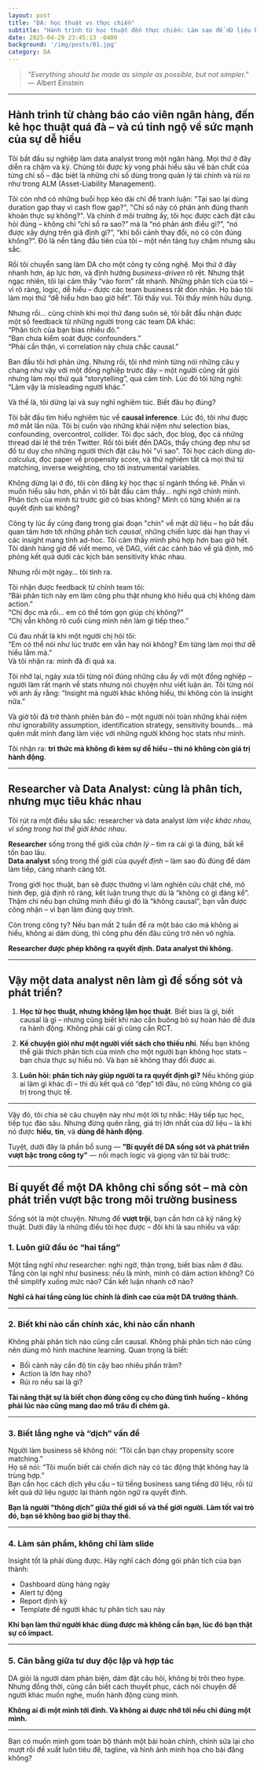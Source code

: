 ```yaml
---
layout: post
title: "DA: học thuật vs thực chiến"
subtitle: "Hành trình từ học thuật đến thực chiến: Làm sao để dữ liệu không chỉ đúng mà còn dễ hiểu và hành động được."
date: 2025-04-29 23:45:13 -0400
background: '/img/posts/01.jpg'
category: DA
---
```


> *“Everything should be made as simple as possible, but not simpler.”*
> — Albert Einstein
---

## Hành trình từ chàng báo cáo viên ngân hàng, đến kẻ học thuật quá đà – và cú tỉnh ngộ về sức mạnh của sự dễ hiểu

Tôi bắt đầu sự nghiệp làm data analyst trong một ngân hàng. Mọi thứ ở đây diễn ra chậm và kỹ. Chúng tôi được kỳ vọng phải hiểu sâu về bản chất của từng chỉ số – đặc biệt là những chỉ số dùng trong quản lý tài chính và rủi ro như trong ALM (Asset-Liability Management).  

Tôi còn nhớ có những buổi họp kéo dài chỉ để tranh luận: "Tại sao lại dùng duration gap thay vì cash flow gap?", "Chỉ số này có phản ánh đúng thanh khoản thực sự không?". Và chính ở môi trường ấy, tôi học được cách đặt câu hỏi đúng – không chỉ “chỉ số ra sao?” mà là “nó phản ánh điều gì?”, “nó được xây dựng trên giả định gì?”, “khi bối cảnh thay đổi, nó có còn đúng không?”. Đó là nền tảng đầu tiên của tôi – một nền tảng tuy chậm nhưng sâu sắc.

Rồi tôi chuyển sang làm DA cho một công ty công nghệ. Mọi thứ ở đây nhanh hơn, áp lực hơn, và định hướng *business-driven* rõ rệt. Nhưng thật ngạc nhiên, tôi lại cảm thấy “vào form” rất nhanh. Những phân tích của tôi – vì rõ ràng, logic, dễ hiểu – được các team business rất đón nhận. Họ bảo tôi làm mọi thứ “dễ hiểu hơn bao giờ hết”. Tôi thấy vui. Tôi thấy mình hữu dụng.

Nhưng rồi… cũng chính khi mọi thứ đang suôn sẻ, tôi bắt đầu nhận được một số feedback từ những người trong các team DA khác:  
“Phân tích của bạn bias nhiều đó.”  
“Bạn chưa kiểm soát được confounders.”  
“Phải cẩn thận, vì correlation này chưa chắc causal.”

Ban đầu tôi hơi phản ứng. Nhưng rồi, tôi nhớ mình từng nói những câu y chang như vậy với một đồng nghiệp trước đây – một người cũng rất giỏi nhưng làm mọi thứ quá “storytelling”, quá cảm tính. Lúc đó tôi từng nghĩ: “Làm vậy là misleading người khác.”

Và thế là, tôi dừng lại và suy nghĩ nghiêm túc. Biết đâu họ đúng?

Tôi bắt đầu tìm hiểu nghiêm túc về **causal inference**. Lúc đó, tôi như được mở mắt lần nữa. Tôi bị cuốn vào những khái niệm như selection bias, confounding, overcontrol, collider. Tôi đọc sách, đọc blog, đọc cả những thread dài lê thê trên Twitter. Rồi tôi biết đến DAGs, thấy chúng đẹp như sơ đồ tư duy cho những người thích đặt câu hỏi "vì sao". Tôi học cách dùng *do-calculus*, đọc paper về propensity score, và thử nghiệm tất cả mọi thứ từ matching, inverse weighting, cho tới instrumental variables.  

Không dừng lại ở đó, tôi còn đăng ký học thạc sĩ ngành thống kê. Phần vì muốn hiểu sâu hơn, phần vì tôi bắt đầu cảm thấy… nghi ngờ chính mình. Phân tích của mình từ trước giờ có bias không? Mình có từng khiến ai ra quyết định sai không?  

Công ty lúc ấy cũng đang trong giai đoạn "chín" về mặt dữ liệu – họ bắt đầu quan tâm hơn tới những phân tích *causal*, những chiến lược dài hạn thay vì các insight mang tính ad-hoc. Tôi cảm thấy mình phù hợp hơn bao giờ hết. Tôi dành hàng giờ để viết memo, vẽ DAG, viết các cảnh báo về giả định, mô phỏng kết quả dưới các kịch bản sensitivity khác nhau.

Nhưng rồi một ngày… tôi tỉnh ra.

Tôi nhận được feedback từ chính team tôi:  
“Bài phân tích này em làm công phu thật nhưng khó hiểu quá chị không dám action.”  
“Chị đọc mà rối… em có thể tóm gọn giúp chị không?”  
“Chị vẫn không rõ cuối cùng mình nên làm gì tiếp theo.”

Cú đau nhất là khi một người chị hỏi tôi:  
“Em có thể nói như lúc trước em vẫn hay nói không? Em từng làm mọi thứ dễ hiểu lắm mà.”  
Và tôi nhận ra: mình đã đi quá xa.

Tôi nhớ lại, ngày xưa tôi từng nói đúng những câu ấy với một đồng nghiệp – người làm rất mạnh về stats nhưng nói chuyện như viết luận án. Tôi từng nói với anh ấy rằng: “Insight mà người khác không hiểu, thì không còn là insight nữa.”

Và giờ tôi đã trở thành phiên bản đó – một người nói toàn những khái niệm như ignorability assumption, identification strategy, sensitivity bounds… mà quên mất mình đang làm việc với những người không học stats như mình.

Tôi nhận ra: **tri thức mà không đi kèm sự dễ hiểu – thì nó không còn giá trị hành động**.

---

## Researcher và Data Analyst: cùng là phân tích, nhưng mục tiêu khác nhau

Tôi rút ra một điều sâu sắc: researcher và data analyst *làm việc khác nhau, vì sống trong hai thế giới khác nhau*.

**Researcher** sống trong thế giới của *chân lý* – tìm ra cái gì là đúng, bất kể tốn bao lâu.  
**Data analyst** sống trong thế giới của *quyết định* – làm sao đủ đúng để dám làm tiếp, càng nhanh càng tốt.

Trong giới học thuật, bạn sẽ được thưởng vì làm nghiên cứu chặt chẽ, mô hình đẹp, giả định rõ ràng, kết luận trung thực dù là “không có gì đáng kể”. Thậm chí nếu bạn chứng minh điều gì đó là “không causal”, bạn vẫn được công nhận – vì bạn làm đúng quy trình.  

Còn trong công ty? Nếu bạn mất 2 tuần để ra một báo cáo mà không ai hiểu, không ai dám dùng, thì công phu đến đâu cũng trở nên vô nghĩa.

**Researcher được phép không ra quyết định. Data analyst thì không.**

---

## Vậy một data analyst nên làm gì để sống sót và phát triển?

1. **Học từ học thuật, nhưng không lậm học thuật**. Biết bias là gì, biết causal là gì – nhưng cũng biết khi nào cần buông bỏ sự hoàn hảo để đưa ra hành động. Không phải cái gì cũng cần RCT.

2. **Kể chuyện giỏi như một người viết sách cho thiếu nhi**. Nếu bạn không thể giải thích phân tích của mình cho một người bạn không học stats – bạn chưa thực sự hiểu nó. Và bạn sẽ không thay đổi được ai.

3. **Luôn hỏi: phân tích này giúp người ta ra quyết định gì?** Nếu không giúp ai làm gì khác đi – thì dù kết quả có “đẹp” tới đâu, nó cũng không có giá trị trong thực tế.

---

Vậy đó, tôi chia sẻ câu chuyện này như một lời tự nhắc: Hãy tiếp tục học, tiếp tục đào sâu. Nhưng đừng quên rằng, giá trị lớn nhất của dữ liệu – là khi nó được **hiểu**, **tin**, và **dùng để hành động**.

Tuyệt, dưới đây là phần bổ sung — **"Bí quyết để DA sống sót và phát triển vượt bậc trong công ty"** — nối mạch logic và giọng văn từ bài trước:

---

## Bí quyết để một DA không chỉ sống sót – mà còn phát triển vượt bậc trong môi trường business

Sống sót là một chuyện. Nhưng để **vượt trội**, bạn cần hơn cả kỹ năng kỹ thuật. Dưới đây là những điều tôi học được – đôi khi là sau nhiều va vấp:

### 1. **Luôn giữ đầu óc “hai tầng”**  
Một tầng nghĩ như researcher: nghi ngờ, thận trọng, biết bias nằm ở đâu.  
Tầng còn lại nghĩ như business: nếu là mình, mình có dám action không? Có thể simplify xuống mức nào? Cần kết luận nhanh cỡ nào?

**Nghĩ cả hai tầng cùng lúc chính là đỉnh cao của một DA trưởng thành.**

---

### 2. **Biết khi nào cần chính xác, khi nào cần nhanh**  
Không phải phân tích nào cũng cần causal. Không phải phân tích nào cũng nên dùng mô hình machine learning. Quan trọng là biết:  
- Bối cảnh này cần độ tin cậy bao nhiêu phần trăm?  
- Action là lớn hay nhỏ?  
- Rủi ro nếu sai là gì?

**Tài năng thật sự là biết chọn đúng công cụ cho đúng tình huống – không phải lúc nào cũng mang dao mổ trâu đi chém gà.**

---

### 3. **Biết lắng nghe và “dịch” vấn đề**  
Người làm business sẽ không nói: “Tôi cần bạn chạy propensity score matching.”  
Họ sẽ nói: “Tôi muốn biết cái chiến dịch này có tác động thật không hay là trùng hợp.”  
Bạn cần học cách dịch yêu cầu – từ tiếng business sang tiếng dữ liệu, rồi từ kết quả dữ liệu ngược lại thành ngôn ngữ ra quyết định.

**Bạn là người “thông dịch” giữa thế giới số và thế giới người. Làm tốt vai trò đó, bạn sẽ không bao giờ bị thay thế.**

---

### 4. **Làm sản phẩm, không chỉ làm slide**  
Insight tốt là phải dùng được. Hãy nghĩ cách đóng gói phân tích của bạn thành:  
- Dashboard dùng hàng ngày  
- Alert tự động  
- Report định kỳ  
- Template để người khác tự phân tích sau này

**Khi bạn làm thứ người khác dùng được mà không cần bạn, lúc đó bạn thật sự có impact.**

---

### 5. **Cân bằng giữa tư duy độc lập và hợp tác**  
DA giỏi là người dám phản biện, dám đặt câu hỏi, không bị trôi theo hype. Nhưng đồng thời, cũng cần biết cách thuyết phục, cách nói chuyện để người khác muốn nghe, muốn hành động cùng mình.  

**Không ai đi một mình tới đỉnh. Và không ai được nhớ tới nếu chỉ đúng một mình.**

---

Bạn có muốn mình gom toàn bộ thành một bài hoàn chỉnh, chỉnh sửa lại cho mượt rồi đề xuất luôn tiêu đề, tagline, và hình ảnh minh họa cho bài đăng không?